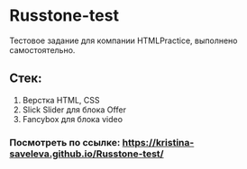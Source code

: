 # Russtone-test

Тестовое задание для компании HTMLPractice, выполнено самостоятельно. 

## Стек:
1. Верстка HTML, CSS
2. Slick Slider для блока Offer
3. Fancybox для блока video

### Посмотреть по ссылке: https://kristina-saveleva.github.io/Russtone-test/
